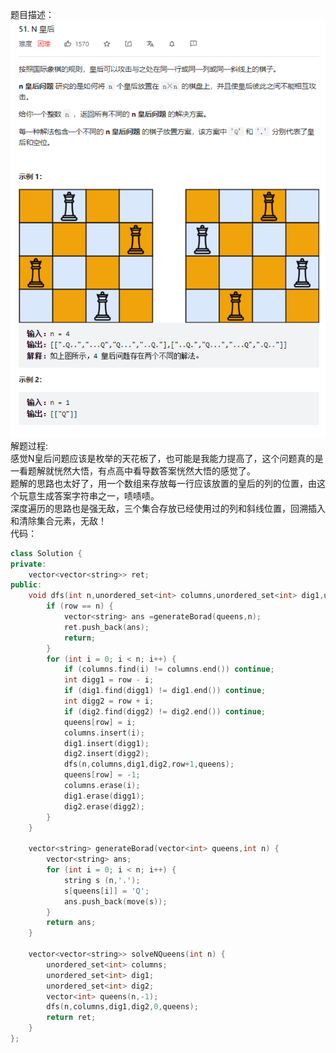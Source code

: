 题目描述：  
![image](/algorithmn/tracebak/image/image14.png)  
解题过程:  
感觉N皇后问题应该是枚举的天花板了，也可能是我能力提高了，这个问题真的是一看题解就恍然大悟，有点高中看导数答案恍然大悟的感觉了。  
题解的思路也太好了，用一个数组来存放每一行应该放置的皇后的列的位置，由这个玩意生成答案字符串之一，啧啧啧。  
深度遍历的思路也是强无敌，三个集合存放已经使用过的列和斜线位置，回溯插入和清除集合元素，无敌！  
代码：  
```cpp
class Solution {
private:
    vector<vector<string>> ret;
public:
    void dfs(int n,unordered_set<int> columns,unordered_set<int> dig1,unordered_set<int> dig2,int row,vector<int> queens) {
        if (row == n) {
            vector<string> ans =generateBorad(queens,n);
            ret.push_back(ans);
            return;
        }
        for (int i = 0; i < n; i++) {
            if (columns.find(i) != columns.end()) continue;
            int digg1 = row - i;
            if (dig1.find(digg1) != dig1.end()) continue;
            int digg2 = row + i;
            if (dig2.find(digg2) != dig2.end()) continue;
            queens[row] = i;
            columns.insert(i);
            dig1.insert(digg1);
            dig2.insert(digg2);
            dfs(n,columns,dig1,dig2,row+1,queens);
            queens[row] = -1;
            columns.erase(i);
            dig1.erase(digg1);
            dig2.erase(digg2);
        }
    }

    vector<string> generateBorad(vector<int> queens,int n) {
        vector<string> ans;
        for (int i = 0; i < n; i++) {
            string s (n,'.');
            s[queens[i]] = 'Q';
            ans.push_back(move(s));
        }
        return ans;
    }

    vector<vector<string>> solveNQueens(int n) {
        unordered_set<int> columns;
        unordered_set<int> dig1;
        unordered_set<int> dig2;
        vector<int> queens(n,-1);
        dfs(n,columns,dig1,dig2,0,queens);
        return ret;
    }
};
```